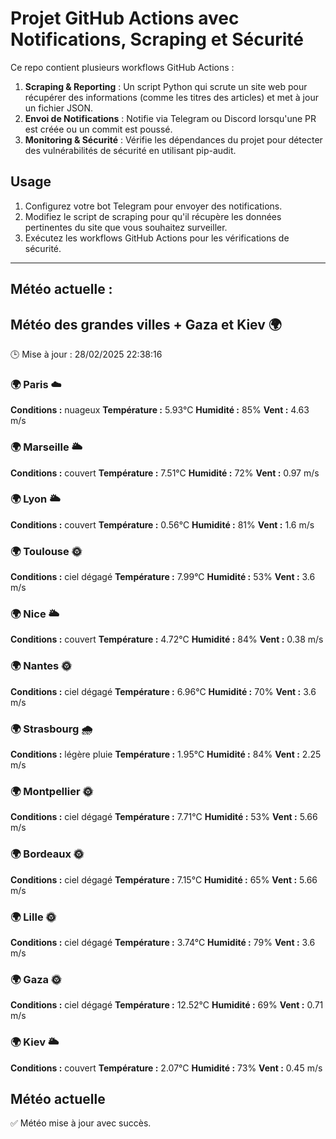 # Projet GitHub Actions avec Notifications, Scraping et Sécurité

Ce repo contient plusieurs workflows GitHub Actions :

1. **Scraping & Reporting** : Un script Python qui scrute un site web pour récupérer des informations (comme les titres des articles) et met à jour un fichier JSON.
2. **Envoi de Notifications** : Notifie via Telegram ou Discord lorsqu'une PR est créée ou un commit est poussé.
3. **Monitoring & Sécurité** : Vérifie les dépendances du projet pour détecter des vulnérabilités de sécurité en utilisant pip-audit.

## Usage

1. Configurez votre bot Telegram pour envoyer des notifications.
2. Modifiez le script de scraping pour qu'il récupère les données pertinentes du site que vous souhaitez surveiller.
3. Exécutez les workflows GitHub Actions pour les vérifications de sécurité.

---

## Météo actuelle :
## Météo des grandes villes + Gaza et Kiev 🌍
🕒 Mise à jour : 28/02/2025 22:38:16

### 🌍 Paris ☁️
**Conditions :** nuageux
**Température :** 5.93°C
**Humidité :** 85%
**Vent :** 4.63 m/s

### 🌍 Marseille 🌥️
**Conditions :** couvert
**Température :** 7.51°C
**Humidité :** 72%
**Vent :** 0.97 m/s

### 🌍 Lyon 🌥️
**Conditions :** couvert
**Température :** 0.56°C
**Humidité :** 81%
**Vent :** 1.6 m/s

### 🌍 Toulouse 🌞
**Conditions :** ciel dégagé
**Température :** 7.99°C
**Humidité :** 53%
**Vent :** 3.6 m/s

### 🌍 Nice 🌥️
**Conditions :** couvert
**Température :** 4.72°C
**Humidité :** 84%
**Vent :** 0.38 m/s

### 🌍 Nantes 🌞
**Conditions :** ciel dégagé
**Température :** 6.96°C
**Humidité :** 70%
**Vent :** 3.6 m/s

### 🌍 Strasbourg 🌧️
**Conditions :** légère pluie
**Température :** 1.95°C
**Humidité :** 84%
**Vent :** 2.25 m/s

### 🌍 Montpellier 🌞
**Conditions :** ciel dégagé
**Température :** 7.71°C
**Humidité :** 53%
**Vent :** 5.66 m/s

### 🌍 Bordeaux 🌞
**Conditions :** ciel dégagé
**Température :** 7.15°C
**Humidité :** 65%
**Vent :** 5.66 m/s

### 🌍 Lille 🌞
**Conditions :** ciel dégagé
**Température :** 3.74°C
**Humidité :** 79%
**Vent :** 3.6 m/s

### 🌍 Gaza 🌞
**Conditions :** ciel dégagé
**Température :** 12.52°C
**Humidité :** 69%
**Vent :** 0.71 m/s

### 🌍 Kiev 🌥️
**Conditions :** couvert
**Température :** 2.07°C
**Humidité :** 73%
**Vent :** 0.45 m/s


## Météo actuelle
✅ Météo mise à jour avec succès.
